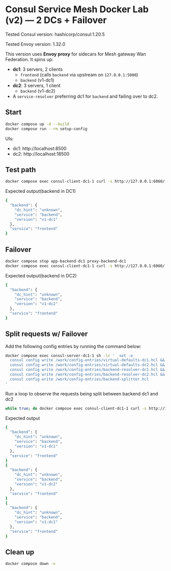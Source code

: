 # Consul Service Mesh Docker Lab (v2) — 2 DCs + Failover 

Tested Consul version: hashicorp/consul:1.20.5

Tested Envoy version: 1.32.0

This version uses **Envoy proxy** for sidecars for Mesh gateway Wan Federation. It spins up:
- **dc1**: 3 servers, 2 clients
  - `frontend` (calls `backend` via upstream on `127.0.0.1:5000`)
  - `backend` (v1-dc1)
- **dc2**: 3 servers, 1 client
  - `backend` (v1-dc2)
- A `service-resolver` preferring dc1 for `backend` and failing over to dc2.

## Start
```bash
docker compose up -d --build
docker compose run --rm setup-config
```

UIs:
- dc1: http://localhost:8500
- dc2: http://localhost:18500

## Test path
```bash
docker compose exec consul-client-dc1-1 curl -s http://127.0.0.1:6060/ | jq .
```

Expected output(backend in DC1)

```bash
{
  "backend": {
    "dc_hint": "unknown",
    "service": "backend",
    "version": "v1-dc1"
  },
  "service": "frontend"
}
```
## Failover
```bash
docker compose stop app-backend-dc1 proxy-backend-dc1
docker compose exec consul-client-dc1-1 curl -s http://127.0.0.1:6060/ | jq .
```

Expected output(backend in DC2)

```bash
{
  "backend": {
    "dc_hint": "unknown",
    "service": "backend",
    "version": "v1-dc2"
  },
  "service": "frontend"
}
```

## Split requests w/ Failover

Add the following config entries by running the command below: 

```bash
docker compose exec consul-server-dc1-1 sh -lc '  set -e
  consul config write /work/config-entries/virtual-defaults-dc1.hcl &&
  consul config write /work/config-entries/virtual-defaults-dc2.hcl &&
  consul config write /work/config-entries/backend-resolver-dc1.hcl &&
  consul config write /work/config-entries/backend-resolver-dc2.hcl &&
  consul config write /work/config-entries/backend-splitter.hcl
'
 ```  

Run a loop to observe the requests being split between backend dc1 and dc2

```bash
while true; do docker compose exec consul-client-dc1-1 curl -s http://127.0.0.1:6060/ | jq .; done
```

Expected output

```bash
{
  "backend": {
    "dc_hint": "unknown",
    "service": "backend",
    "version": "v1-dc1"
  },
  "service": "frontend"
}
{
  "backend": {
    "dc_hint": "unknown",
    "service": "backend",
    "version": "v1-dc2"
  },
  "service": "frontend"
}
{
  "backend": {
    "dc_hint": "unknown",
    "service": "backend",
    "version": "v1-dc1"
  },
  "service": "frontend"
}
```


## Clean up
```bash
docker compose down -v
```

